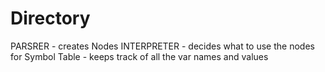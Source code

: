 # Directory

PARSRER - creates Nodes
INTERPRETER - decides what to use the nodes for
Symbol Table - keeps track of all the var names and values
